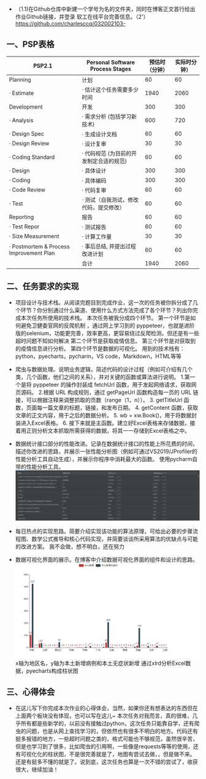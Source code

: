 ﻿

 - （1.1)在Github仓库中新建一个学号为名的文件夹，同时在博客正文首行给出作业Github链接，并登录 软工在线平台完善信息。（2'）
https://github.com/charlesccq/032002103-
## 一、PSP表格

PSP2.1 | Personal Software Process Stages	 | 预估时（分钟）|	实际时分钟）
-------- | ------------- | ------------- | -----
Planning	|计划		 |60|60
· Estimate	|· 估计这个任务需要多少时间	|1940|2060
Development	|开发		|300|300
· Analysis	|· 需求分析 (包括学习新技术)|600|720		
· Design Spec	|· 生成设计文档		|60|60
· Design Review	|· 设计复审		|30|30
· Coding Standard	|· 代码规范 (为目前的开发制定合适的规范)|60|60		
· Design	|· 具体设计		|300|300
· Coding	|· 具体编码		|300|300
· Code Review	|· 代码复审		|60|60
· Test	|· 测试（自我测试，修改代码，提交修改）|60|60		
Reporting	|报告		|60|60
· Test Repor	|· 测试报告		|60|60
· Size Measurement	|· 计算工作量|30|30		
· Postmortem & Process Improvement Plan	|· 事后总结, 并提出过程改进计划|60|60		
| |合计|1940|2060

## 二、任务要求的实现
 

 - 项目设计与技术栈。从阅读完题目到完成作业，这一次的任务被你拆分成了几个环节？你分别通过什么渠道、使用什么方式方法完成了各个环节？列出你完成本次任务所使用的技术栈。
    本次任务被我分成四个环节。
     第一个环节是如何避免卫健委官网的反爬机制 ，通过网上学习到的 pyppeteer，也就是进阶版的selenium，功能更完善，效率更高，更容易绕过反爬检测。但还是有一些超时问题不知如何解决
     第二个环节是获取疫情信息。
     第三个环节是对获取到的疫情信息进行分析。
     第四个环节是数据的可视化。
     用到的技术栈有：python，pyecharts，pycharm，VS code，Markdown，HTML等等
     
 - 爬虫与数据处理。说明业务逻辑，简述代码的设计过程（例如可介绍有几个类，几个函数，他们之间的关系），并对关键的函数或算法进行说明。
     1.第一个是将 pyppeteer 的操作封装成 fetchUrl 函数，用于发起网络请求，获取网页源码。
     2.根据 URL 构成规则，通过 getPageUrl 函数构造每一页的 URL 链接，可以根据注释来调整抓取的页数（range（1，n））。
     3. getTitleUrl 函数，页面每一篇文章的标题，链接，和发布日期。
     4.  getContent 函数，获取文章的正文内容，用于之后的数据分析。
     5. wb = xw.Book()，用于将数据封装进入Excel表格。
     6. 接下来就是主函数。建立好Excel表格来存储数据，接着用正则分析文本抓取所需获得的数据，将其一一存储到Excel表格之中。
    

 - 数据统计接口部分的性能改进。记录在数据统计接口的性能上所花费的时间，描述你改进的思路，并展示一张性能分析图（例如可通过VS2019/JProfiler的性能分析工具自动生成），并展示你程序中消耗最大的函数。
使用pycharm自带的性能分析工具。
![image](https://github.com/charlesccq/032002103-/blob/main/QQ%E6%88%AA%E5%9B%BE20220920152647.png)

 - 每日热点的实现思路。简要介绍实现该功能的算法原理，可给出必要的步骤流程图、数学公式推导和核心代码实现，并简要谈谈所采用算法的优缺点与可能的改进方案。
    我不会做，想不明白，还在努力
 - 数据可视化界面的展示。在博客中介绍数据可视化界面的组件和设计的思路。
![image](https://github.com/charlesccq/032002103-/blob/main/QQ%E6%88%AA%E5%9B%BE20220920171321.png)
x轴为地区名，y轴为本土新增病例和本土无症状新增
通过xlrd分析Excel数据，pyecharts构成柱状图
## 三、心得体会

 - 在这儿写下你完成本次作业的心得体会，当然，如果你还有想表达的东西但在上面两个板块没有体现，也可以写在这儿~
本次任务对我而言，真的很难，几乎所有都是些新学的，以前没有接触过python，这次任务只能靠自学，还有爬虫的问题，也是从网上查找学习的，但依然也有很多不明白的地方。代码还有挺多报错的地方，一些超时问题之类的，格式可能也不够规范，虽然很辛苦，但是也学习到了很多，比如爬虫的引用啊，一些像是requests等等的使用，还有可视化化的柱状图，不是很完善就是了，地图有尝试去做，，但是做不来。还是有挺多不懂的就是了。说到底，这次任务也算是一次不错的尝试了，收获很大，继续加油！
